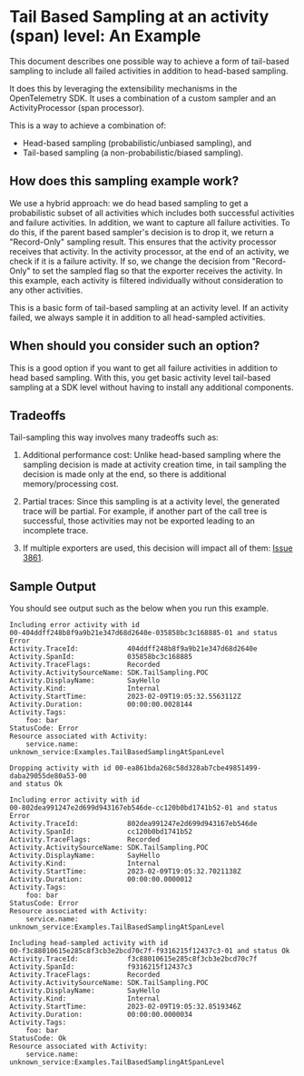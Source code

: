 # Tail Based Sampling at an activity (span) level: An Example

This document describes one possible way to achieve a form of tail-based
sampling to include all failed activities in addition to head-based sampling.

It does this by leveraging the extensibility mechanisms in the OpenTelemetry
SDK. It uses a combination of a custom sampler and an ActivityProcessor
(span processor).

This is a way to achieve a combination of:

- Head-based sampling (probabilistic/unbiased sampling), and
- Tail-based sampling (a non-probabilistic/biased sampling).

## How does this sampling example work?

We use a hybrid approach: we do head based sampling to get a
probabilistic subset of all activities which includes both successful activities
and failure activities. In addition, we want to capture all failure activities.
To do this, if the parent based sampler's decision is to drop it, we return
a "Record-Only" sampling result. This ensures that the activity processor
receives that activity. In the activity processor, at the end of an activity,
we check if it is a failure activity. If so, we change the decision from
"Record-Only" to set the sampled flag so that the exporter receives the
activity. In this example, each activity is filtered individually without
consideration to any other activities.

This is a basic form of tail-based sampling at an activity level. If an
activity failed, we always sample it in addition to all head-sampled
activities.

## When should you consider such an option?

This is a good option if you want to get all failure activities in addition to
head based sampling. With this, you get basic activity level tail-based sampling
at a SDK level without having to install any additional components.

## Tradeoffs

Tail-sampling this way involves many tradeoffs such as:

1. Additional performance cost: Unlike head-based sampling where the sampling
decision is made at activity creation time, in tail sampling the decision is made
only at the end, so there is additional memory/processing cost.

2. Partial traces: Since this sampling is at a activity level, the generated trace
will be partial. For example, if another part of the call tree is successful,
those activities may not be exported leading to an incomplete trace.

3. If multiple exporters are used, this decision will impact all of them:
[Issue 3861](https://github.com/open-telemetry/opentelemetry-dotnet/issues/3861).

## Sample Output

You should see output such as the below when you run this example.

```text
Including error activity with id
00-404ddff248b8f9a9b21e347d68d2640e-035858bc3c168885-01 and status Error
Activity.TraceId:            404ddff248b8f9a9b21e347d68d2640e
Activity.SpanId:             035858bc3c168885
Activity.TraceFlags:         Recorded
Activity.ActivitySourceName: SDK.TailSampling.POC
Activity.DisplayName:        SayHello
Activity.Kind:               Internal
Activity.StartTime:          2023-02-09T19:05:32.5563112Z
Activity.Duration:           00:00:00.0028144
Activity.Tags:
    foo: bar
StatusCode: Error
Resource associated with Activity:
    service.name: unknown_service:Examples.TailBasedSamplingAtSpanLevel

Dropping activity with id 00-ea861bda268c58d328ab7cbe49851499-daba29055de80a53-00
and status Ok

Including error activity with id
00-802dea991247e2d699d943167eb546de-cc120b0bd1741b52-01 and status Error
Activity.TraceId:            802dea991247e2d699d943167eb546de
Activity.SpanId:             cc120b0bd1741b52
Activity.TraceFlags:         Recorded
Activity.ActivitySourceName: SDK.TailSampling.POC
Activity.DisplayName:        SayHello
Activity.Kind:               Internal
Activity.StartTime:          2023-02-09T19:05:32.7021138Z
Activity.Duration:           00:00:00.0000012
Activity.Tags:
    foo: bar
StatusCode: Error
Resource associated with Activity:
    service.name: unknown_service:Examples.TailBasedSamplingAtSpanLevel

Including head-sampled activity with id
00-f3c88010615e285c8f3cb3e2bcd70c7f-f9316215f12437c3-01 and status Ok
Activity.TraceId:            f3c88010615e285c8f3cb3e2bcd70c7f
Activity.SpanId:             f9316215f12437c3
Activity.TraceFlags:         Recorded
Activity.ActivitySourceName: SDK.TailSampling.POC
Activity.DisplayName:        SayHello
Activity.Kind:               Internal
Activity.StartTime:          2023-02-09T19:05:32.8519346Z
Activity.Duration:           00:00:00.0000034
Activity.Tags:
    foo: bar
StatusCode: Ok
Resource associated with Activity:
    service.name: unknown_service:Examples.TailBasedSamplingAtSpanLevel
```
